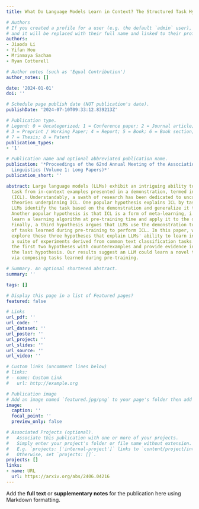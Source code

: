 ```yaml
---
title: What Do Language Models Learn in Context? The Structured Task Hypothesis.

# Authors
# If you created a profile for a user (e.g. the default `admin` user), write the username (folder name) here
# and it will be replaced with their full name and linked to their profile.
authors:
- Jiaoda Li
- Yifan Hou
- Mrinmaya Sachan
- Ryan Cotterell

# Author notes (such as 'Equal Contribution')
author_notes: []

date: '2024-01-01'
doi: ''

# Schedule page publish date (NOT publication's date).
publishDate: '2024-07-10T09:33:12.839213Z'

# Publication type.
# Legend: 0 = Uncategorized; 1 = Conference paper; 2 = Journal article;
# 3 = Preprint / Working Paper; 4 = Report; 5 = Book; 6 = Book section;
# 7 = Thesis; 8 = Patent
publication_types:
- '1'

# Publication name and optional abbreviated publication name.
publication: '*Proceedings of the 62nd Annual Meeting of the Association for Computational
  Linguistics (Volume 1: Long Papers)*'
publication_short: ''

abstract: Large language models (LLMs) exhibit an intriguing ability to learn a novel
  task from in-context examples presented in a demonstration, termed in-context learning
  (ICL). Understandably, a swath of research has been dedicated to uncovering the
  theories underpinning ICL. One popular hypothesis explains ICL by task selection.
  LLMs identify the task based on the demonstration and generalize it to the prompt.
  Another popular hypothesis is that ICL is a form of meta-learning, i.e., the models
  learn a learning algorithm at pre-training time and apply it to the demonstration.
  Finally, a third hypothesis argues that LLMs use the demonstration to select a composition
  of tasks learned during pre-training to perform ICL. In this paper, we empirically
  explore these three hypotheses that explain LLMs' ability to learn in context with
  a suite of experiments derived from common text classification tasks. We invalidate
  the first two hypotheses with counterexamples and provide evidence in support of
  the last hypothesis. Our results suggest an LLM could learn a novel task in context
  via composing tasks learned during pre-training.

# Summary. An optional shortened abstract.
summary: ''

tags: []

# Display this page in a list of Featured pages?
featured: false

# Links
url_pdf: ''
url_code: ''
url_dataset: ''
url_poster: ''
url_project: ''
url_slides: ''
url_source: ''
url_video: ''

# Custom links (uncomment lines below)
# links:
# - name: Custom Link
#   url: http://example.org

# Publication image
# Add an image named `featured.jpg/png` to your page's folder then add a caption below.
image:
  caption: ''
  focal_point: ''
  preview_only: false

# Associated Projects (optional).
#   Associate this publication with one or more of your projects.
#   Simply enter your project's folder or file name without extension.
#   E.g. `projects: ['internal-project']` links to `content/project/internal-project/index.md`.
#   Otherwise, set `projects: []`.
projects: []
links:
- name: URL
  url: https://arxiv.org/abs/2406.04216
---
```


Add the **full text** or **supplementary notes** for the publication here using Markdown formatting.
